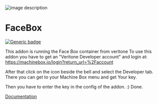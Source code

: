 
![image description](https://machinebox.io/assets/shared/static/img/machineboxlogo-veritone.png?cb=v2.420175263531649783)
# FaceBox

[![Generic badge](https://img.shields.io/badge/Supports-amd64-blue.svg)](https://shields.io/)





This addon is running the Face Box container from veritone
To use this addon you have to get an "Veritone Developer account" and login at:
https://machinebox.io/login?return_url=%2Faccount

After that click on the icon beside the bell and select the Developer tab.
There you can get to your Machine Box menu and  get Your key.

Then you have to enter the key in the config of the addon. :) Done.

[Documentation](https://docs.deepstack.cc)
 
